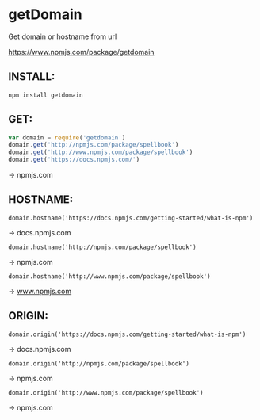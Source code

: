 # getDomain
Get domain or hostname from url

https://www.npmjs.com/package/getdomain

## INSTALL:
```
npm install getdomain
```

## GET:
```javascript
var domain = require('getdomain')
domain.get('http://npmjs.com/package/spellbook')
domain.get('http://www.npmjs.com/package/spellbook')
domain.get('https://docs.npmjs.com/')
```
-> npmjs.com

## HOSTNAME:
```
domain.hostname('https://docs.npmjs.com/getting-started/what-is-npm')
```
-> docs.npmjs.com

```
domain.hostname('http://npmjs.com/package/spellbook')
```
-> npmjs.com

```
domain.hostname('http://www.npmjs.com/package/spellbook')
```
-> www.npmjs.com


## ORIGIN:
```
domain.origin('https://docs.npmjs.com/getting-started/what-is-npm')
```
-> docs.npmjs.com

```
domain.origin('http://npmjs.com/package/spellbook')
```
-> npmjs.com

```
domain.origin('http://www.npmjs.com/package/spellbook')
```
-> npmjs.com